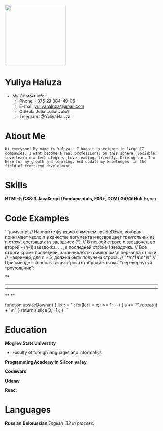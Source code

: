 **<img src="./images/me.jpg" width="200"/>**

# Yuliya Haluza

- My Contact Info:
  - Phone: +375 29 384-49-06
  - E-mail: yuliyahaluza@gmail.com
  - GitHub: Julia-Julia-Julia1
  - Telegram: @YuliyaHaluza

# About Me

`Hi everyone! My name is Yuliya.  I hadn't experience in large IT companies. I want become a real professional on this sphere. Sociable, love learn new technologies. Love reading, friendly. Driving car. I m here for my growth and learning. And update my knowledges  in the field of front-end development.`

# Skills

**HTML-5**
**CSS-3**
**JavaScript (Fundamentals, ES6+, DOM)**
**Git/GitHub**
_Figma_

# Code Examples

\```javascript
// Напишите функцию с именем upsideDown, которая принимает число n в качестве аргумента и возвращает треугольник из n строк, состоящих из звездочек (\*).
// В первой строке n звездочек, во второй - (n-1) звездочка, ... , в последней строке 1 звездочка.
// Все строки кроме последней, заканчиваются символом \n перевода строки.
// Например, для n = 5, должна быть получена строка:
// "**\***\n\***_\n_**\n\*_\n_"
// При выводе в консоль такая строка отображается как "перевернутый треугольник":

"**\***

---

---

\*\*
\*"

function upsideDown(n) {
let s = '';
for(let i = n; i >= 1; i--) {
s += '\*'.repeat(i) + '\n';
}
return s.slice(0, -1);
}
\```

# Education

**Mogilev State University**

- Faculty of foreign languages and informatics

**Programming Academy in Silicon valley**

**Codewars**

**Udemy**

**React**

# Languages

**Russian**
**Belorussian**
_English (B2 in process)_
